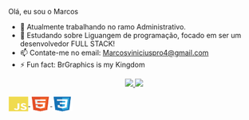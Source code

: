 Olá, eu sou o Marcos  


- 🔭 Atualmente trabalhando no ramo Administrativo. 
- 🌱 Estudando sobre Liguangem de programação, focado em ser um desenvolvedor FULL STACK!
- 📫 Contate-me no email: Marcosviniciuspro4@gmail.com
- ⚡ Fun fact: BrGraphics is my Kingdom
<div align="center">
  <a href="https://github.com/Marcolassss">
  <img height="180em" src="https://github-readme-stats.vercel.app/api?username=Marcolassss&show_icons=true&theme=dark&include_all_commits=true&count_private=true"/>
  <img height="180em" src="https://github-readme-stats.vercel.app/api/top-langs/?username=Marcolassss&layout=compact&langs_count=7&theme=dark"/>
</div>
<div style="display: inline_block"><br>
  <img align="center" alt="Rafa-Js" height="30" width="40" src="https://raw.githubusercontent.com/devicons/devicon/master/icons/javascript/javascript-plain.svg">
  <img align="center" alt="Rafa-HTML" height="30" width="40" src="https://raw.githubusercontent.com/devicons/devicon/master/icons/html5/html5-original.svg">
  <img align="center" alt="Rafa-CSS" height="30" width="40" src="https://raw.githubusercontent.com/devicons/devicon/master/icons/css3/css3-original.svg">

</div>

 

